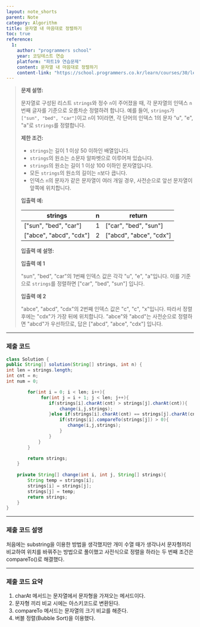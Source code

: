 ```yaml
---
layout: note_shorts
parent: Note
category: Algorithm
title: 문자열 내 마음대로 정렬하기
toc: true
reference:
  1: 
    author: "programmers school"
    year: 코딩테스트 연습
    platform: "파트19 연습문제"
    content: 문자열 내 마음대로 정렬하기
    content-link: "https://school.programmers.co.kr/learn/courses/30/lessons/12915"
---
```


> **문제 설명:**
> 
> 문자열로 구성된 리스트 `strings`와 정수 `n`이 주어졌을 때, 각 문자열의 인덱스 `n`번째 글자를 기준으로 오름차순 정렬하려 합니다. 예를 들어, `strings`가 `["sun", "bed", "car"]`이고 `n`이 1이라면, 각 단어의 인덱스 1의 문자 "u", "e", "a"로 `strings`를 정렬합니다.
>
> **제한 조건:**
>
> - `strings`는 길이 1 이상 50 이하인 배열입니다.
> - `strings`의 원소는 소문자 알파벳으로 이루어져 있습니다.
> - `strings`의 원소는 길이 1 이상 100 이하인 문자열입니다.
> - 모든 `strings`의 원소의 길이는 `n`보다 큽니다.
> - 인덱스 `n`의 문자가 같은 문자열이 여러 개일 경우, 사전순으로 앞선 문자열이 앞쪽에 위치합니다.
>
> **입출력 예:**
>
> | strings              | n   | return             |
> | -------------------- | --- | ------------------ |
> | ["sun", "bed", "car"]| 1   | ["car", "bed", "sun"] |
> | ["abce", "abcd", "cdx"] | 2 | ["abcd", "abce", "cdx"] |
>
> **입출력 예 설명:**
>
> **입출력 예 1**
> 
> "sun", "bed", "car"의 1번째 인덱스 값은 각각 "u", "e", "a"입니다. 이를 기준으로 `strings`를 정렬하면 ["car", "bed", "sun"] 입니다.
>
> **입출력 예 2**
> 
> "abce", "abcd", "cdx"의 2번째 인덱스 값은 "c", "c", "x"입니다. 따라서 정렬 후에는 "cdx"가 가장 뒤에 위치합니다. "abce"와 "abcd"는 사전순으로 정렬하면 "abcd"가 우선하므로, 답은 ["abcd", "abce", "cdx"] 입니다.

---

### 제출 코드

```java
class Solution {
public String[] solution(String[] strings, int n) {
int len = strings.length;
int cnt = n;
int num = 0;

        for(int i = 0; i < len; i++){
             for(int j = i + 1; j < len; j++){
                if(strings[i].charAt(cnt) > strings[j].charAt(cnt)){
                    change(i,j,strings);
                }else if(strings[i].charAt(cnt) == strings[j].charAt(cnt)){
                    if(strings[i].compareTo(strings[j]) > 0){
                       change(i,j,strings);
                    }
                }
            }
        }

        return strings;
    }
    
    private String[] change(int i, int j, String[] strings){
        String temp = strings[i];
        strings[i] = strings[j];
        strings[j] = temp;
        return strings;
    }
}
```

---

### 제출 코드 설명

처음에는 substring을 이용한 방법을 생각했지만 개미 수열 때가 생각나서 문자형끼리 비교하여 위치를 바꿔주는 방법으로 풀이했고 사전식으로 정렬을 하라는 두 번째 조건은 compareTo()로 해결했다.

---

### 제출 코드 요약
1. charAt 메서드는 문자열에서 문자형을 가져오는 메서드이다.
2. 문자형 끼리 비교 시에는 아스키코드로 변환된다.
3. compareTo 메서드는 문자열의 크기 비교를 해준다.
4. 버블 정렬(Bubble Sort)을 이용했다.